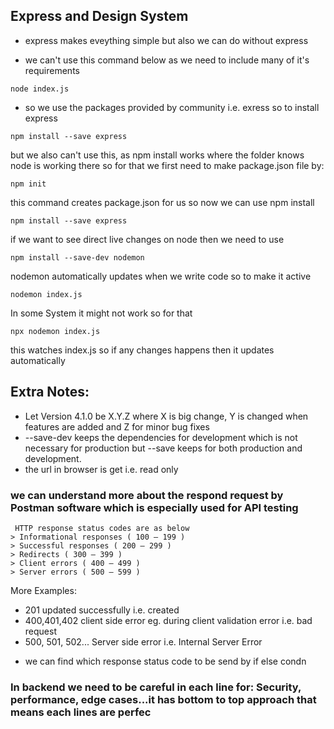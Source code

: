## Express and Design System

* express makes eveything simple but also we can do without express

* we can't use this command below as we need to include many of it's requirements 
```
node index.js
```

- so we use the packages provided by community i.e. exress so to install express
```
npm install --save express
```
but we also can't use this, as npm install works where the folder knows node is working there so for that we first need to make package.json file by:
```
npm init
```
this command creates package.json for us
so now we can use npm install
```
npm install --save express
```
if we want to see direct live changes on node then we need to use
```
npm install --save-dev nodemon
```
nodemon automatically updates when we write code so to make it active
```
nodemon index.js
```
In some System it might not work so for that
```
npx nodemon index.js
```
this watches index.js so if any changes happens then it updates automatically 

## Extra Notes:
* Let Version 4.1.0 be X.Y.Z where X is big change, Y is changed when features are added and Z for minor bug fixes
* --save-dev keeps the dependencies for development which is not necessary for production but --save keeps for both production and development.
* the url in browser is get i.e. read only
### we can understand more about the respond request by Postman software which is especially used for API testing

<!-- * the codes are -->
	 HTTP response status codes are as below
	> Informational responses ( 100 – 199 )
	> Successful responses ( 200 – 299 )
	> Redirects ( 300 – 399 )
	> Client errors ( 400 – 499 )
	> Server errors ( 500 – 599 )
More Examples:
- 201 updated successfully i.e. created
-  400,401,402 client side error eg. during client validation error i.e. bad request
- 500, 501, 502... Server side error i.e. Internal Server Error
	
* we can find which response status code to be send by if else condn

### In backend we need to be careful in each line for: Security, performance, edge cases...it has bottom to top approach that means each lines are perfec

